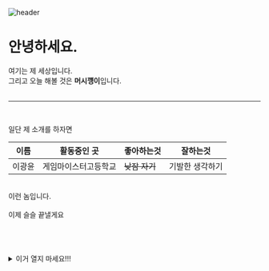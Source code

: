 ![header](https://capsule-render.vercel.app/api?type=Waving&color=4e63d6&height=200&section=header&text=Lemon's_World&fontSize=50&animation=fadeIn&fontColor=DDDDDD)

# 안녕하세요.
 여기는 제 세상입니다. <br>
 그리고 오늘 해볼 것은 **머시꺵이**입니다.<br>
 <br>
 

---
 <br>

 일단 제 소개를 하자면<br>

|이름|활동중인 곳|좋아하는것|잘하는것|
|--|--|--|--|
|이광윤|게임마이스터고등학교|~~낮잠 자기~~|기발한 생각하기

<br>
이런 놈입니다.<br><br>
이제 슬슬 끝낼게요<br><br><br><br><br>
<details>
<summary>
  이거 열지 마세요!!!
</summary>

사실 아무것도 없어요

</details>

 <br>



